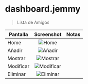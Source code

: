 # dashboard.jemmy

> Lista de Amigos 


| Pantalla     | Screenshot                                    | Notas |
| ------------- |:---------------------------------------------:| -----:|
| Home          |  ![Home](https://drive.google.com/uc?export=view&id=0B0c85gHv2bZaMHBveGplcEpNN3c "Home")|       |
| Añadir        | ![Añadir](https://drive.google.com/uc?export=view&id=0B0c85gHv2bZaNVJkWE0zbjV0VTg "Añadir")|       |
| Mostrar       | ![Mostrar](https://drive.google.com/uc?export=view&id=0B0c85gHv2bZad0k4aXpPc2o2T3M "Mostrar")|       |
| Modificar     | ![Modificar](https://drive.google.com/uc?export=view&id=0B0c85gHv2bZaWlc0bXNYaXNPelE "Modificar")|       |
| Eliminar      | ![Eliminar](https://drive.google.com/uc?export=view&id=0B0c85gHv2bZaYm83Sl9hVHRmaVU "Eliminar")|       |


